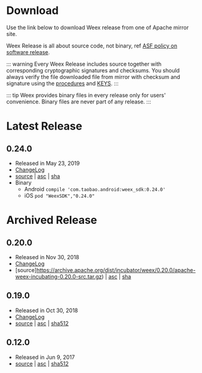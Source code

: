 # Download
Use the link below to download Weex release from one of Apache mirror site.

Weex Release is all about source code, not binary, ref [ASF policy on software release](http://www.apache.org/legal/release-policy.html#compiled-packages).

::: warning
Every Weex Release includes source together with corresponding cryptographic signatures and checksums. You should always verify the file downloaded file from mirror with checksum and signature using the [procedures](https://www.apache.org/dyn/closer.cgi#verify) and [KEYS](https://dist.apache.org/repos/dist/dev/incubator/weex/KEYS).
:::

::: tip
Weex provides binary files in every release only for users' convenience. Binary files are never part of any release.
:::

# Latest Release
## 0.24.0
* Released in May 23, 2019
* [ChangeLog](https://github.com/apache/incubator-weex/releases/tag/0.24.0)
* [source](https://www.apache.org/dyn/closer.cgi?filename=incubator/weex/0.24.0/apache-weex-incubating-0.24.0-src.tar.gz&action=download) | [asc](https://www.apache.org/dist/incubator/weex/0.24.0/apache-weex-incubating-0.24.0-src.tar.gz.asc) | [sha](https://dist.apache.org/repos/dist/release/incubator/weex/0.24.0/apache-weex-incubating-0.24.0-src.tar.gz.sha512)
* Binary
    * Android 
        `compile 'com.taobao.android:weex_sdk:0.24.0'`
    * iOS 
        `pod "WeexSDK","0.24.0"`

# Archived Release
## 0.20.0 
* Released in Nov 30, 2018
* [ChangeLog](https://github.com/apache/incubator-weex/releases/tag/0.20.0)
* [source]https://archive.apache.org/dist/incubator/weex/0.20.0/apache-weex-incubating-0.20.0-src.tar.gz) | [asc](https://archive.apache.org/dist/incubator/weex/0.20.0/apache-weex-incubating-0.20.0-src.tar.gz.asc) | [sha](https://archive.apache.org/dist/incubator/weex/0.20.0/apache-weex-incubating-0.20.0-src.tar.gz.sha512)

## 0.19.0
* Released in Oct 30, 2018
* [ChangeLog](https://github.com/apache/incubator-weex/releases/tag/0.19.0)
* [source](https://archive.apache.org/dist/incubator/weex/0.19.0/apache-weex-incubating-0.19.0-src.tar.gz) | [asc](https://archive.apache.org/dist/incubator/weex/0.19.0/apache-weex-incubating-0.19.0-src.tar.gz.asc) | [sha512](https://archive.apache.org/dist/incubator/weex/0.19.0/apache-weex-incubating-0.19.0-src.tar.gz.sha512)

## 0.12.0
* Released in Jun 9, 2017
* [source](https://archive.apache.org/dist/incubator/weex/0.12.0-incubating/apache-weex-incubating-0.12.0-src.tar.gz) | [asc](https://archive.apache.org/dist/incubator/weex/0.12.0-incubating/apache-weex-incubating-0.12.0-src.tar.gz.asc) | [sha512](https://archive.apache.org/dist/incubator/weex/0.12.0-incubating/apache-weex-incubating-0.12.0-src.tar.gz.sha)